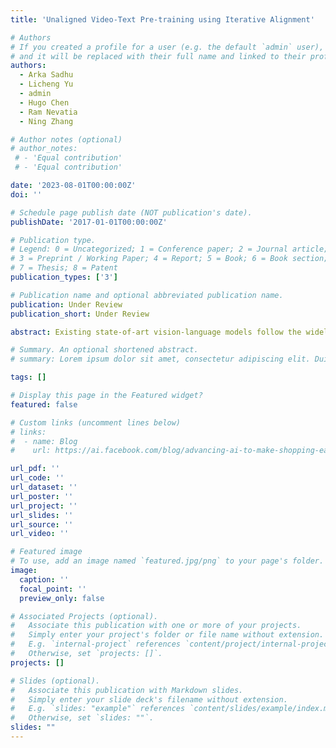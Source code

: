 ```yaml
---
title: 'Unaligned Video-Text Pre-training using Iterative Alignment'

# Authors
# If you created a profile for a user (e.g. the default `admin` user), write the username (folder name) here
# and it will be replaced with their full name and linked to their profile.
authors:
  - Arka Sadhu
  - Licheng Yu
  - admin
  - Hugo Chen
  - Ram Nevatia
  - Ning Zhang

# Author notes (optional)
# author_notes:
 # - 'Equal contribution'
 # - 'Equal contribution'

date: '2023-08-01T00:00:00Z'
doi: ''

# Schedule page publish date (NOT publication's date).
publishDate: '2017-01-01T00:00:00Z'

# Publication type.
# Legend: 0 = Uncategorized; 1 = Conference paper; 2 = Journal article;
# 3 = Preprint / Working Paper; 4 = Report; 5 = Book; 6 = Book section;
# 7 = Thesis; 8 = Patent
publication_types: ['3']

# Publication name and optional abbreviated publication name.
publication: Under Review
publication_short: Under Review

abstract: Existing state-of-art vision-language models follow the widely-used recipe of pre-training on a large corpus of image-text pairs followed by fine-tuning on one or more downstream tasks. Similar methods have also been shown to be successful in video-language tasks. However, such pre-training schemes are inherently restricted by the availability of large-volume of high-quality paired video captions, often only found in particular video domains such as stock footage or instructional videos. To address this limitation, we explore utilizing unaligned vision and text corpora with two distinct advantages - (i) access to orders of magnitude more unaligned data (ii) such unaligned data can be obtained for diverse domains. We show that our proposed iterative alignment method to perform alignment between vision and language modalities in the pre-training step can significantly improve downstream task performance compared to no pre-training setup. Experiments on multiple diverse video-language benchmarks validate the effectiveness of our approach.

# Summary. An optional shortened abstract.
# summary: Lorem ipsum dolor sit amet, consectetur adipiscing elit. Duis posuere tellus ac convallis placerat. Proin tincidunt magna sed ex sollicitudin condimentum.

tags: []

# Display this page in the Featured widget?
featured: false

# Custom links (uncomment lines below)
# links:
#  - name: Blog
#    url: https://ai.facebook.com/blog/advancing-ai-to-make-shopping-easier-for-everyone/

url_pdf: ''
url_code: ''
url_dataset: ''
url_poster: ''
url_project: ''
url_slides: ''
url_source: ''
url_video: ''

# Featured image
# To use, add an image named `featured.jpg/png` to your page's folder.
image:
  caption: ''
  focal_point: ''
  preview_only: false

# Associated Projects (optional).
#   Associate this publication with one or more of your projects.
#   Simply enter your project's folder or file name without extension.
#   E.g. `internal-project` references `content/project/internal-project/index.md`.
#   Otherwise, set `projects: []`.
projects: []

# Slides (optional).
#   Associate this publication with Markdown slides.
#   Simply enter your slide deck's filename without extension.
#   E.g. `slides: "example"` references `content/slides/example/index.md`.
#   Otherwise, set `slides: ""`.
slides: ""
---
```

